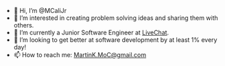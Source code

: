 - 👋 Hi, I’m @MCaliJr
- 👀 I’m interested in creating problem solving ideas and sharing them with others.
- 🌱 I’m currently a Junior Software Engineer at [LiveChat](https://www.livechat.com/).
- 💞️ I’m looking to get better at software development by at least 1% every day!
- 📫 How to reach me: MartinK.MoC@gmail.com

<!---
MCaliJr/MCaliJr is a ✨ special ✨ repository because its `README.md` (this file) appears on your GitHub profile.
You can click the Preview link to take a look at your changes.
--->
